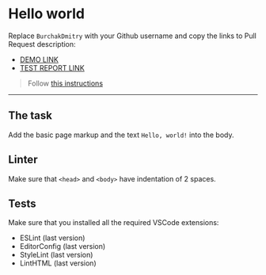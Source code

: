 # Hello world

Replace `BurchakDmitry` with your Github username and copy the links to Pull Request description:
- [DEMO LINK](https://BurchakDmitry.github.io/layout_hello-world/)
- [TEST REPORT LINK](https://BurchakDmitry.github.io/layout_hello-world/report/html_report/)

> Follow [this instructions](https://mate-academy.github.io/layout_task-guideline/#how-to-solve-the-layout-tasks-on-github)
___

## The task

Add the basic page markup and the text `Hello, world!` into the body.

## Linter

Make sure that `<head>` and `<body>` have indentation of 2 spaces.

## Tests

Make sure that you installed all the required VSCode extensions:

- ESLint (last version)
- EditorConfig (last version)
- StyleLint (last version)
- LintHTML (last version)
